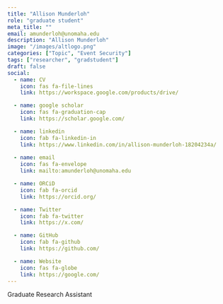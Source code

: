 ```yaml
---
title: "Allison Munderloh"
role: "graduate student"
meta_title: ""
email: amunderloh@unomaha.edu
description: "Allison Munderloh"
image: "/images/altlogo.png"
categories: ["Topic", "Event Security"]
tags: ["researcher", "gradstudent"]
draft: false
social:
  - name: CV
    icon: fas fa-file-lines
    link: https://workspace.google.com/products/drive/

  - name: google scholar
    icon: fas fa-graduation-cap
    link: https://scholar.google.com/

  - name: linkedin
    icon: fab fa-linkedin-in
    link: https://www.linkedin.com/in/allison-munderloh-18204234a/
  
  - name: email
    icon: fas fa-envelope
    link: mailto:amunderloh@unomaha.edu

  - name: ORCiD
    icon: fab fa-orcid
    link: https://orcid.org/

  - name: Twitter
    icon: fab fa-twitter
    link: https://x.com/

  - name: GitHub
    icon: fab fa-github
    link: https://github.com/

  - name: Website
    icon: fas fa-globe
    link: https://google.com/
---
```

Graduate Research Assistant
<!--more-->